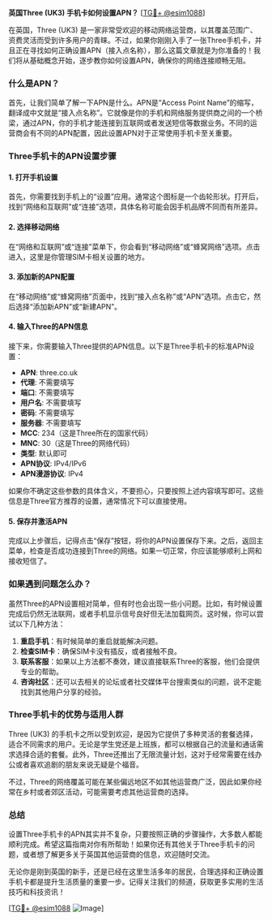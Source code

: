 **英国Three (UK3) 手机卡如何设置APN？** [[TG💪+ @esim1088](https://t.me/s/esim1088)]

在英国，Three (UK3) 是一家非常受欢迎的移动网络运营商，以其覆盖范围广、资费灵活而受到许多用户的青睐。不过，如果你刚刚入手了一张Three手机卡，并且正在寻找如何正确设置APN（接入点名称），那么这篇文章就是为你准备的！我们将从基础概念开始，逐步教你如何设置APN，确保你的网络连接顺畅无阻。

### 什么是APN？

首先，让我们简单了解一下APN是什么。APN是“Access Point Name”的缩写，翻译成中文就是“接入点名称”。它就像是你的手机和网络服务提供商之间的一个桥梁，通过APN，你的手机才能连接到互联网或者发送短信等数据业务。不同的运营商会有不同的APN配置，因此设置APN对于正常使用手机卡至关重要。

### Three手机卡的APN设置步骤

#### 1. 打开手机设置
首先，你需要找到手机上的“设置”应用。通常这个图标是一个齿轮形状。打开后，找到“网络和互联网”或“连接”选项，具体名称可能会因手机品牌不同而有所差异。

#### 2. 选择移动网络
在“网络和互联网”或“连接”菜单下，你会看到“移动网络”或“蜂窝网络”选项。点击进入，这里是你管理SIM卡相关设置的地方。

#### 3. 添加新的APN配置
在“移动网络”或“蜂窝网络”页面中，找到“接入点名称”或“APN”选项。点击它，然后选择“添加新APN”或“新建APN”。

#### 4. 输入Three的APN信息
接下来，你需要输入Three提供的APN信息。以下是Three手机卡的标准APN设置：

- **APN**: three.co.uk  
- **代理**: 不需要填写  
- **端口**: 不需要填写  
- **用户名**: 不需要填写  
- **密码**: 不需要填写  
- **服务器**: 不需要填写  
- **MCC**: 234（这是Three所在的国家代码）  
- **MNC**: 30（这是Three的网络代码）  
- **类型**: 默认即可  
- **APN协议**: IPv4/IPv6  
- **APN漫游协议**: IPv4  

如果你不确定这些参数的具体含义，不要担心，只要按照上述内容填写即可。这些信息是Three官方推荐的设置，通常情况下可以直接使用。

#### 5. 保存并激活APN
完成以上步骤后，记得点击“保存”按钮，将你的APN设置保存下来。之后，返回主菜单，检查是否成功连接到Three的网络。如果一切正常，你应该能够顺利上网和接收短信了。

### 如果遇到问题怎么办？

虽然Three的APN设置相对简单，但有时也会出现一些小问题。比如，有时候设置完成后仍然无法联网，或者手机显示信号良好但无法加载网页。这时候，你可以尝试以下几种方法：

1. **重启手机**：有时候简单的重启就能解决问题。
2. **检查SIM卡**：确保SIM卡没有插反，或者接触不良。
3. **联系客服**：如果以上方法都不奏效，建议直接联系Three的客服，他们会提供专业的帮助。
4. **咨询社区**：还可以去相关的论坛或者社交媒体平台搜索类似的问题，说不定能找到其他用户分享的经验。

### Three手机卡的优势与适用人群

Three (UK3) 的手机卡之所以受到欢迎，是因为它提供了多种灵活的套餐选择，适合不同需求的用户。无论是学生党还是上班族，都可以根据自己的流量和通话需求选择合适的套餐。此外，Three还推出了无限流量计划，这对于经常需要在线办公或者喜欢追剧的朋友来说无疑是个福音。

不过，Three的网络覆盖可能在某些偏远地区不如其他运营商广泛，因此如果你经常在乡村或者郊区活动，可能需要考虑其他运营商的选择。

### 总结

设置Three手机卡的APN其实并不复杂，只要按照正确的步骤操作，大多数人都能顺利完成。希望这篇指南对你有所帮助！如果你还有其他关于Three手机卡的问题，或者想了解更多关于英国其他运营商的信息，欢迎随时交流。

无论你是刚到英国的新手，还是已经在这里生活多年的居民，合理选择和正确设置手机卡都是提升生活质量的重要一步。记得关注我们的频道，获取更多实用的生活技巧和科技资讯！

[[TG💪+ @esim1088](https://t.me/s/esim1088) ![Image](https://i.postimg.cc/4NQfJmqS/Snipaste-2025-05-13-00-14-12.png)]